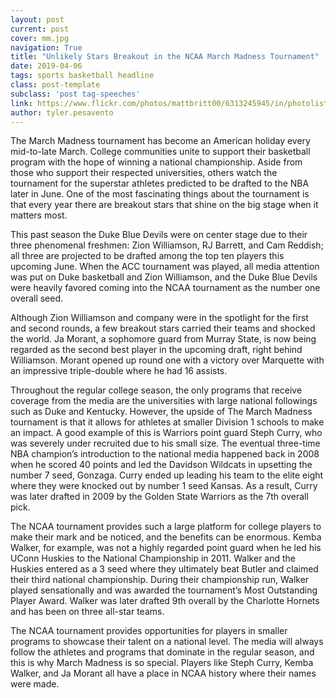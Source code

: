 ```yaml
---
layout: post
current: post
cover: mm.jpg
navigation: True
title: "Unlikely Stars Breakout in the NCAA March Madness Tournament"
date: 2019-04-06
tags: sports basketball headline
class: post-template
subclass: 'post tag-speeches'
link: https://www.flickr.com/photos/mattbritt00/6313245945/in/photolist-aBT352-aBVHML
author: tyler.pesavento
---
```

The March Madness tournament has become an American holiday every mid-to-late March. College communities unite to support their basketball program with the hope of winning a national championship. Aside from those who support their respected universities, others watch the tournament for the superstar athletes predicted to be drafted to the NBA later in June. One of the most fascinating things about the tournament is that every year there are breakout stars that shine on the big stage when it matters most.

This past season the Duke Blue Devils were on center stage due to their three phenomenal freshmen: Zion Williamson, RJ Barrett, and Cam Reddish; all three are projected to be drafted among the top ten players this upcoming June. When the ACC tournament was played, all media attention was put on Duke basketball and Zion Williamson, and the  Duke Blue Devils were heavily favored coming into the NCAA tournament as the number one overall seed.

Although Zion Williamson and company were in the spotlight for the first and second rounds, a few breakout stars carried their teams and shocked the world. Ja Morant, a sophomore guard from Murray State, is now being regarded as the second best player in the upcoming draft, right behind Williamson. Morant opened up round one with a victory over Marquette with an impressive triple-double where he had 16 assists.

Throughout the regular college season, the only programs that receive coverage from the media are the universities with large national followings such as Duke and Kentucky. However, the upside of  The March Madness tournament is that it allows for athletes at smaller Division 1 schools to make an impact. A good example of this is Warriors point guard Steph Curry, who was severely under recruited due to his small size. The eventual three-time NBA champion’s introduction to the national media happened back in 2008 when he scored 40 points and led the Davidson Wildcats in upsetting the number 7 seed, Gonzaga. Curry ended up leading his team to the elite eight where they were knocked out by number 1 seed Kansas. As a result, Curry was later drafted in 2009 by the Golden State Warriors as the 7th overall pick.

The NCAA tournament provides such a large platform for college players to make their mark and be noticed, and the benefits can be enormous. Kemba Walker, for example, was not a highly regarded point guard when he led his UConn Huskies to the National Championship in 2011. Walker and the Huskies entered as a 3 seed where they ultimately beat Butler and claimed their third national championship. During their championship run, Walker played sensationally and was awarded the tournament’s Most Outstanding Player Award. Walker was later drafted 9th overall by the Charlotte Hornets and has been on three all-star teams.

The NCAA tournament provides opportunities for players in smaller programs to showcase their talent on a national level. The media will always follow the athletes and programs that dominate in the regular season, and this is why March Madness is so special. Players like Steph Curry, Kemba Walker, and Ja Morant all have a place in NCAA history where their names were made.
